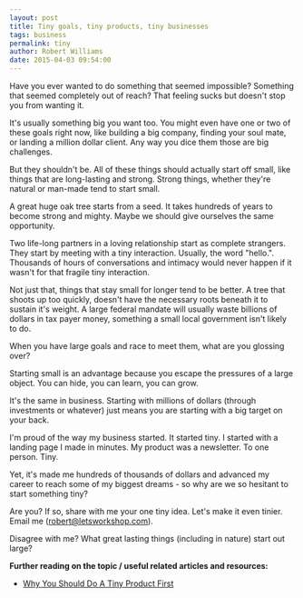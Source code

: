 ```yaml
---
layout: post
title: Tiny goals, tiny products, tiny businesses
tags: business
permalink: tiny
author: Robert Williams
date: 2015-04-03 09:54:00
---
```


Have you ever wanted to do something that seemed impossible? Something that seemed completely out of reach? That feeling sucks but doesn't stop you from wanting it. 

It's usually something big you want too. You might even have one or two of these goals right now, like building a big company, finding your soul mate, or landing a million dollar client. Any way you dice them those are big challenges. 

But they shouldn't be. All of these things should actually start off small, like things that are long-lasting and strong. Strong things, whether they're natural or man-made tend to start small. 

A great huge oak tree starts from a seed. It takes hundreds of years to become strong and mighty. Maybe we should give ourselves the same opportunity.

Two life-long partners in a loving relationship start as complete strangers. They start by meeting with a tiny interaction. Usually, the word "hello.". Thousands of hours of conversations and intimacy would never happen if it wasn't for that fragile tiny interaction.

Not just that, things that stay small for longer tend to be better. A tree that shoots up too quickly, doesn't have the necessary roots beneath it to sustain it's weight. A large federal mandate will usually waste billions of dollars in tax payer money, something a small local government isn't likely to do.

When you have large goals and race to meet them, what are you glossing over?

Starting small is an advantage because you escape the pressures of a large object. You can hide, you can learn, you can grow. 

It's the same in business. Starting with millions of dollars (through investments or whatever) just means you are starting with a big target on your back. 

I'm proud of the way my business started. It started tiny. I started with a landing page I made in minutes. My product was a newsletter. To one person. Tiny. 

Yet, it's made me hundreds of thousands of dollars and advanced my career to reach some of my biggest dreams - so why are we so hesitant to start something tiny?

Are you? If so, share with me your one tiny idea. Let's make it even tinier. Email me (robert@letsworkshop.com).

Disagree with me? What great lasting things (including in nature) start out large?

**Further reading on the topic / useful related articles and resources:**

- [Why You Should Do A Tiny Product First](https://unicornfree.com/2013/why-you-should-do-a-tiny-product-first)
